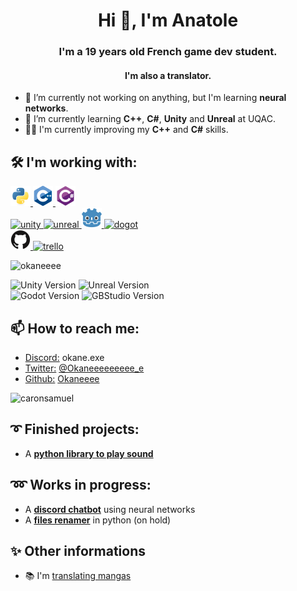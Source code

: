 <h1 align="center">Hi 👋, I'm Anatole</h1>
<h3 align="center">I'm a 19 years old French game dev student.</h3>
<h4 align="center">I'm also a translator.</h4>


<!-- Main infos -->
- 🔭 I’m currently not working on anything, but I'm learning **neural networks**.
- 🌱 I’m currently learning **C++**, **C#**, **Unity** and **Unreal** at UQAC.
- 🙇‍♂️ I'm currently improving my **C++** and **C#** skills.


<!-- Tools used -->
## 🛠 I'm working with:
<p align="left">
  <!-- Languages -->
  <a href="https://www.python.org/" target="_blank">
    <img src="https://raw.githubusercontent.com/devicons/devicon/master/icons/python/python-original.svg" alt="python" width="32" height="32"/>
  </a>
    <a href="https://learn.microsoft.com/en-us/cpp/cpp/" target="_blank">
    <img src="https://raw.githubusercontent.com/devicons/devicon/master/icons/cplusplus/cplusplus-original.svg" alt="c++" width="32" height="32"/>
  </a>
  <a href="https://learn.microsoft.com/en-us/dotnet/csharp/" target="_blank">
    <img src="https://raw.githubusercontent.com/devicons/devicon/master/icons/csharp/csharp-original.svg" alt="c#" width="32" height="32"/>
  <br>

  <!-- Game Engines -->
  <a href="https://unity.com">
    <img src="https://www.vectorlogo.zone/logos/unity3d/unity3d-icon.svg" alt="unity" width="32" height="32"/>
  </a>
  <a href="https://www.unrealengine.com">
    <img src="https://raw.githubusercontent.com/detain/svg-logos/af43b58bee054f40b2c215d97b983d03b190f0d4/svg/u/unreal-1.svg" alt="unreal" width="32" height="32"/>
  </a>
  <a href="https://godotengine.org">
    <img src="https://raw.githubusercontent.com/devicons/devicon/master/icons/godot/godot-original.svg" alt="dogot" width="32" height="32"/>
  </a>
  <a href="https://www.gbstudio.dev">
    <img src="https://raw.githubusercontent.com/chrismaltby/gb-studio/develop/src/assets/app/icon/app_icon.ico" alt="dogot" width="32" height="32"/>
  </a>
  <br>

  <!-- Tools -->
  <a href="https://github.com/" target="_blank">
    <img src="https://raw.githubusercontent.com/devicons/devicon/master/icons/github/github-original.svg" alt="github" width="32" height="32"/>
  </a>
  <a href="https://www.trello.com/" target="_blank">
    <img src="https://www.vectorlogo.zone/logos/trello/trello-icon.svg" alt="trello" width="32" height="32"/>
  </a> 
  
</p>

<!-- Most used languages -->
<img src="https://github-readme-stats.vercel.app/api/top-langs/?username=Okaneeee&layout=compact" alt="okaneeee" />

![Unity Version](https://img.shields.io/badge/Unity-2022.3.4f1-yellow)
![Unreal Version](https://img.shields.io/badge/Unreal-5.2.1-purple) </br>
![Godot Version](https://img.shields.io/badge/Godot-4.2.1-blue)
![GBStudio Version](https://img.shields.io/badge/GB_Studio-3.2.0-pink) </br>

<!-- Contact infos -->
## 📫 How to reach me:
- <u>Discord:</u> okane.exe
- <u>Twitter:</u> [@Okaneeeeeeeee_e](https://twitter.com/Okaneeeeeeeee_e)
- <u>Github:</u> [Okaneeee](https://github.com/Okaneeee)

<!-- Views -->
<p align="left"> <img src="https://komarev.com/ghpvc/?username=Okaneeee&label=Views&color=9b59b6" alt="caronsamuel" /> </p>


<!-- Finished projects -->
## ➰ Finished projects:
- A **[python library to play sound](https://github.com/Okaneeee/soundPlayer)**

## ➿ Works in progress:
- A **[discord chatbot](https://github.com/Okaneeee/discord-chatbot)** using neural networks
- A **[files renamer](https://github.com/Okaneeee/files-renamer)** in python (on hold)

<!-- Other stuff -->
## ✨ Other informations
- 📚 I'm [translating mangas](https://twitter.com/ZinniaScans)

